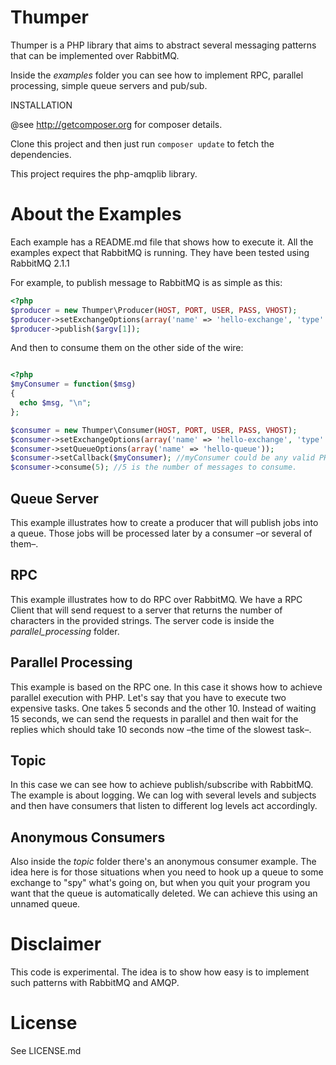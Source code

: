 # Thumper #

Thumper is a PHP library that aims to abstract several messaging patterns that can be implemented over RabbitMQ.

Inside the _examples_ folder you can see how to implement RPC, parallel processing, simple queue servers and pub/sub.

INSTALLATION

@see http://getcomposer.org for composer details.

Clone this project and then just run `composer update` to fetch the dependencies.

This project requires the php-amqplib library.

# About the Examples #

Each example has a README.md file that shows how to execute it. All the examples expect that RabbitMQ is running. They have been tested using RabbitMQ 2.1.1

For example, to publish message to RabbitMQ is as simple as this:

```php
<?php
$producer = new Thumper\Producer(HOST, PORT, USER, PASS, VHOST);
$producer->setExchangeOptions(array('name' => 'hello-exchange', 'type' => 'direct'));
$producer->publish($argv[1]);
```

And then to consume them on the other side of the wire:

```php

<?php
$myConsumer = function($msg)
{
  echo $msg, "\n";
};

$consumer = new Thumper\Consumer(HOST, PORT, USER, PASS, VHOST);
$consumer->setExchangeOptions(array('name' => 'hello-exchange', 'type' => 'direct'));
$consumer->setQueueOptions(array('name' => 'hello-queue'));
$consumer->setCallback($myConsumer); //myConsumer could be any valid PHP callback
$consumer->consume(5); //5 is the number of messages to consume.
```

## Queue Server ##

This example illustrates how to create a producer that will publish jobs into a queue. Those jobs will be processed later by a consumer –or several of them–.

## RPC ##

This example illustrates how to do RPC over RabbitMQ. We have a RPC Client that will send request to a server that returns the number of characters in the provided strings. The server code is inside the _parallel\_processing_ folder.

## Parallel Processing ##

This example is based on the RPC one. In this case it shows how to achieve parallel execution with PHP. Let's say that you have to execute two expensive tasks. One takes 5 seconds and the other 10. Instead of waiting 15 seconds, we can send the requests in parallel and then wait for the replies which should take 10 seconds now –the time of the slowest task–.

## Topic ##

In this case we can see how to achieve publish/subscribe with RabbitMQ. The example is about logging. We can log with several levels and subjects and then have consumers that listen to different log levels act accordingly.

## Anonymous Consumers ##

Also inside the _topic_ folder there's an anonymous consumer example. The idea here is for those situations when you need to hook up a queue to some exchange to "spy" what's going on, but when you quit your program you want that the queue is automatically deleted. We can achieve this using an unnamed queue.

# Disclaimer #

This code is experimental. The idea is to show how easy is to implement such patterns with RabbitMQ and AMQP.

# License #

See LICENSE.md
